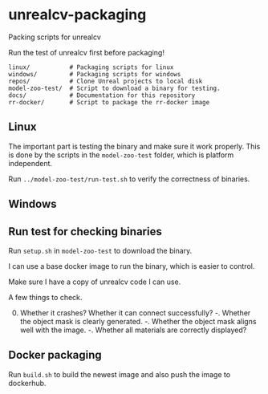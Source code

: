 # unrealcv-packaging
Packing scripts for unrealcv

Run the test of unrealcv first before packaging!


```
linux/           # Packaging scripts for linux
windows/         # Packaging scripts for windows
repos/           # Clone Unreal projects to local disk
model-zoo-test/  # Script to download a binary for testing.
docs/            # Documentation for this repository
rr-docker/       # Script to package the rr-docker image
```

## Linux

The important part is testing the binary and make sure it work properly. This is done by the scripts in the `model-zoo-test` folder, which is platform independent.

Run `../model-zoo-test/run-test.sh` to verify the correctness of binaries.

## Windows


## Run test for checking binaries

Run `setup.sh` in `model-zoo-test` to download the binary.

I can use a base docker image to run the binary, which is easier to control.

Make sure I have a copy of unrealcv code I can use.

A few things to check.

0. Whether it crashes? Whether it can connect successfully?
-. Whether the object mask is clearly generated.
-. Whether the object mask aligns well with the image.
-. Whether all materials are correctly displayed?


## Docker packaging

Run `build.sh` to build the newest image and also push the image to dockerhub.
